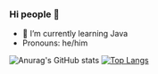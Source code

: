 ### Hi people 👋

- 🌱 I’m currently learning Java
- Pronouns: he/him

![Anurag's GitHub stats](https://github-readme-stats.vercel.app/api?username=martinsht&show_icons=true)
[![Top Langs](https://github-readme-stats.vercel.app/api/top-langs/?username=martinsht&layout=compact)](https://github.com/anuraghazra/github-readme-stats)
